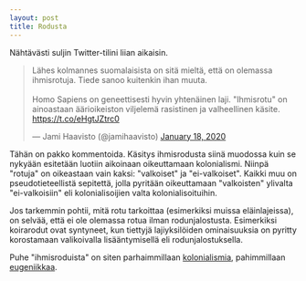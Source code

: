 ```yaml
---
layout: post
title: Rodusta
---
```

Nähtävästi suljin Twitter-tilini liian aikaisin.

<blockquote class="twitter-tweet"><p lang="fi" dir="ltr">Lähes kolmannes suomalaisista on sitä mieltä, että on olemassa ihmisrotuja. Tiede sanoo kuitenkin ihan muuta.<br><br>Homo Sapiens on geneettisesti hyvin yhtenäinen laji. &quot;Ihmisrotu&quot; on ainoastaan äärioikeiston viljelemä rasistinen ja valheellinen käsite. <a href="https://t.co/eHgtJZtrc0">https://t.co/eHgtJZtrc0</a></p>&mdash; Jami Haavisto (@jamihaavisto) <a href="https://twitter.com/jamihaavisto/status/1218498665385545729?ref_src=twsrc%5Etfw">January 18, 2020</a></blockquote> <script async src="https://platform.twitter.com/widgets.js" charset="utf-8"></script>

Tähän on pakko kommentoida. Käsitys ihmisrodusta siinä muodossa kuin se nykyään 
esitetään luotiin aikoinaan oikeuttamaan kolonialismi. Niinpä "rotuja" on oikeastaan
vain kaksi: "valkoiset" ja "ei-valkoiset". Kaikki muu on pseudotieteellistä sepitettä,
jolla pyritään oikeuttamaan "valkoisten" ylivalta "ei-valkoisiin" eli kolonialisoijien
valta kolonialisoituihin.

Jos tarkemmin pohtii, mitä rotu tarkoittaa (esimerkiksi muissa eläinlajeissa),
on selvää, että ei ole olemassa rotua ilman rodunjalostusta. Esimerkiksi 
koirarodut ovat syntyneet, kun tiettyjä lajiyksilöiden ominaisuuksia on
pyritty korostamaan valikoivalla lisääntymisellä eli rodunjalostuksella.

Puhe "ihmisroduista" on siten parhaimmillaan [kolonialismia](https://tieteentermipankki.fi/wiki/Historia:kolonialismi),
pahimmillaan [eugeniikkaa](https://tieteentermipankki.fi/wiki/El%C3%A4intiede:eugeniikka).